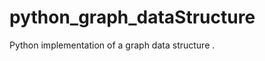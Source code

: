 python_graph_dataStructure
==========================

Python implementation of a graph data structure .
